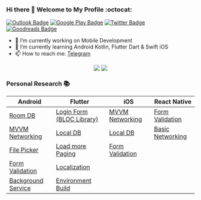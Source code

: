 ### Hi there 👋 Welcome to My Profile :octocat:

[![Outlook Badge](https://img.shields.io/badge/-Outlook-blue?style=for-the-badge&logoColor=white&logo=microsoft-outlook)](mailto:yoesuv@hotmail.co.id)
[![Google Play Badge](https://img.shields.io/badge/Google_Play-414141?style=for-the-badge&logo=google-play&logoColor=white)](https://play.google.com/store/apps/developer?id=BOYO)
[![Twitter Badge](https://img.shields.io/badge/-Twitter-1ca0f1?style=for-the-badge&labelColor=1ca0f1&logo=twitter&logoColor=white)](https://twitter.com/yoesuv)
[![Goodreads Badge](https://img.shields.io/badge/Goodreads-372213?style=for-the-badge&logo=goodreads&logoColor=white)](https://www.goodreads.com/user/show/63565430-yusuf-saifudin)

- 🔭 I’m currently working on Mobile Development
- 🌱 I’m currently learning Android Kotlin, Flutter Dart & Swift iOS
- 📫 How to reach me: [Telegram](https://t.me/yoesuv)  

</p>
<p align="center">
  <img align="center" src="https://github-readme-stats.vercel.app/api?username=yoesuv&count_private=true&show_icons=true&hide_border=true" />
  <img align="center" src="https://github-readme-stats.vercel.app/api/top-langs/?username=yoesuv&count_private=true&show_icons=true&hide_border=true" />
</p>

### Personal Research :books: ###
| Android | Flutter | iOS | React Native |
| --- | --- | --- | --- |
| [Room DB](https://github.com/yoesuv/android-room-example)  | [Login Form (BLOC Library)](https://github.com/yoesuv/Login-Bloc-Library) | [MVVM Networking](https://github.com/yoesuv/iOS-MVVM-Networking) | [Form Validation](https://github.com/yoesuv/RN-Form-Validation) |
| [MVVM Networking](https://github.com/yoesuv/android-kotlin-mvvm-networking) | [Local DB](https://github.com/yoesuv/Flutter-Local-DB) | [Local DB](https://github.com/yoesuv/iOS-Local-DB) | [Basic Networking](https://github.com/yoesuv/RN-Basic-Networking) |
| [File Picker](https://github.com/yoesuv/android-file-picker-example) | [Load more Paging](https://github.com/yoesuv/Flutter-Load-More-Paging) | [Form Validation](https://github.com/yoesuv/iOS-Form-Validation) | |
| [Form Validation](https://github.com/yoesuv/Form-Live-Data-Binding) | [Localization](https://github.com/yoesuv/Flutter-App-Language) | | |
| [Background Service](https://github.com/yoesuv/Android-Background-Service) | [Environment Build](https://github.com/yoesuv/Flutter-Build-Environment) | | |
